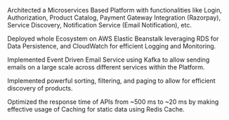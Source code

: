 Architected a Microservices Based Platform with functionalities like Login, Authorization, Product Catalog, Payment Gateway Integration (Razorpay), Service Discovery, Notification Service (Email Notification), etc.

Deployed whole Ecosystem on AWS Elastic Beanstalk leveraging RDS for Data Persistence, and CloudWatch for efficient Logging and Monitoring.

Implemented Event Driven Email Service using Kafka to allow sending emails on a large scale across different services within the Platform.

Implemented powerful sorting, filtering, and paging to allow for efficient discovery of products.

Optimized the response time of APIs from ~500 ms to ~20 ms by making effective usage of Caching for static data using Redis Cache.
